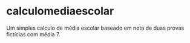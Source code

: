 # calculomediaescolar
Um simples calculo de média escolar baseado em nota de duas provas fictícias com média 7.
